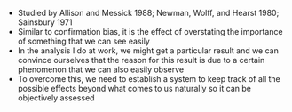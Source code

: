 - Studied by Allison and Messick 1988; Newman, Wolff, and Hearst 1980; Sainsbury 1971
- Similar to confirmation bias, it is the effect of overstating the importance of something that we can see easily
- In the analysis I do at work, we might get a particular result and we can convince ourselves that the reason for this result is due to a certain phenomenon that we can also easily observe
- To overcome this, we need to establish a system to keep track of all the possible effects beyond what comes to us naturally so it can be objectively assessed
